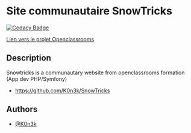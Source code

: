 # Site communautaire SnowTricks
[![Codacy Badge](https://app.codacy.com/project/badge/Grade/a2c8dbe0baa142f39b92e290b61b6e7f)](https://www.codacy.com/gh/K0n3k/SnowTricks/dashboard?utm_source=github.com&amp;utm_medium=referral&amp;utm_content=K0n3k/SnowTricks&amp;utm_campaign=Badge_Grade)

[Lien vers le projet Openclassrooms](https://openclassrooms.com/fr/paths/500/projects/42/assignment)

## Description
Snowtricks is a communautary website from openclassrooms formation (App dev PHP/Symfony)
- https://github.com/K0n3k/SnowTricks

## Authors

- [@K0n3k](https://github.com/K0n3k/)

